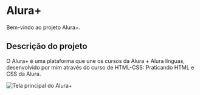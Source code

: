 # Alura+
Bem-vindo ao projeto Alura+.
## Descrição do projeto 
O Alura+ é uma plataforma que une os cursos da Alura + Alura línguas, desenvolvido por mim através do curso de HTML-CSS: Praticando HTML e CSS da Alura.

![Tela principal do Alura+](https://s4.aconvert.com/convert/p3r68-cdx67/avvk9-k3kv5.png)
